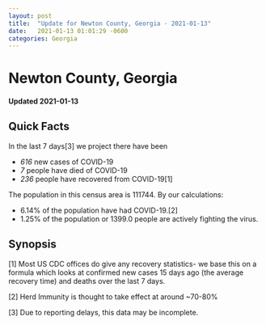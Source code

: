 ```yaml
---
layout: post
title:  "Update for Newton County, Georgia - 2021-01-13"
date:   2021-01-13 01:01:29 -0600
categories: Georgia
---
```


# Newton County, Georgia
#### Updated 2021-01-13

## Quick Facts

In the last 7 days[3] we project there have been
- *616* new cases of COVID-19
- *7* people have died of COVID-19
- *236* people have recovered from COVID-19[1]

The population in this census area is 111744. By our calculations:
- 6.14% of the population have had COVID-19.[2]
- 1.25% of the population or 1399.0 people are actively fighting the virus.

## Synopsis




[1] Most US CDC offices do give any recovery statistics- we base this on a formula which looks at confirmed new cases
15 days ago (the average recovery time) and deaths over the last 7 days.

[2] Herd Immunity is thought to take effect at around ~70-80%

[3] Due to reporting delays, this data may be incomplete.
 
    